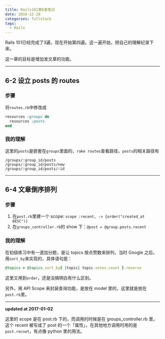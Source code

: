 ```yaml
---
title: Rails101第6章笔记
date: 2016-12-28
categories: fullstack
tags:
  - Rails
---
```


Rails 101已经完成了3遍，现在开始第四遍。这一遍开始，把自己的理解纪录下来。

这一章的目标是增加发文章的功能。

---

## 6-2 设立 posts 的 routes

### 步骤

将`routes.rb`中修改成

```ruby
resources :groups do
  resources :posts
end
```

### 我的理解

这里的`posts`是嵌套在`groups`里面的，`rake routes`查看路径，`posts`的相关路径有

```
/groups/:group_id/posts
/groups/:group_id/posts/new
/groups/:group_id/posts/:id
```

---

## 6-4 文章倒序排列

### 步骤

1. 在`post.rb`里建一个 scope: `scope :recent, -> {order("created_at DESC")}`
2. 在`groups_controller.rb`的 show 下：`@post = @group.posts.recent`

### 我的理解

在初级练习中有一道加分题，是让 topics 按点赞数来排列，当时 Google 之后，用`sort_by`来实现的，具体语句是：

```ruby
@topics = @topics.sort_by{ |topic| topic.votes.count }.reverse
```

这里又用到`order`，还是没搞明白有什么区别。

另外，用 API Scope 来封装查询功能，是放在 model 里的，这里就是放在`post.rb`里。

---
**updated at 2017-01-02**

这里的 scope 是在 post.rb 下的，而调用的时候是在 groups_controller.rb 里。这个 recent 被写成了 post 的一个「属性」，在其他地方调用时用的是 `post.recnet`，有点像 python 里的用法。
